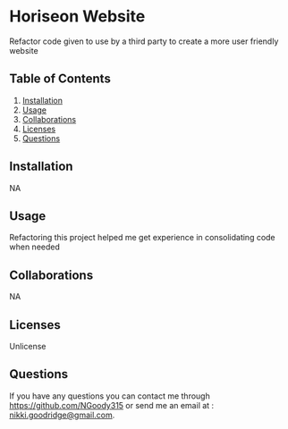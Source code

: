 
# Horiseon Website

Refactor code given to use by a third party to create a more user friendly website

## Table of Contents
1. [Installation](#install)
2. [Usage](#usage)
3. [Collaborations](#collab)
4. [Licenses](#license)
5. [Questions](#question)

## <a name="install"/>Installation
NA

## <a name="usage"/>Usage
Refactoring this project helped me get experience in consolidating code when needed

## <a name="collab"/>Collaborations
NA

## <a name="license"/>Licenses
Unlicense

## <a name="question"/>Questions
If you have any questions you can contact me through https://github.com/NGoody315 or send me an email at : nikki.goodridge@gmail.com.
